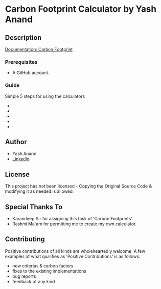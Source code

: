 # Carbon Footprint Calculator by Yash Anand

## Description
[Documentation: Carbon Footprint](https://docs.google.com/document/d/1xQreU8kJKfRYXW_cn7ZiehrpI8U7v7ijtbIAWY4w9xc/edit#)

### Prerequisites

* A GitHub account.

### Guide
Simple 5 steps for using the calculators

* 

* 

*

* 

*

## Author
* Yash Anand  
* [LinkedIn](https://www.linkedin.com/in/anand11yash/)

## License
This project has not been licensed - Copying the Original Source Code & modifying it as needed is allowed. 

## Special Thanks To
* Karandeep Sir for assigning this task of 'Carbon Footprints'. 
* Rashmi Ma'am for permitting me to create my own calculator.


## Contributing

Positive contributions of all kinds are wholeheartedly welcome. A few examples of what qualifies as 'Positive Contributions' is as follows:
- new criterias & carbon factors
- fixes to the existing implementations
- bug reports
- feedback of any kind
